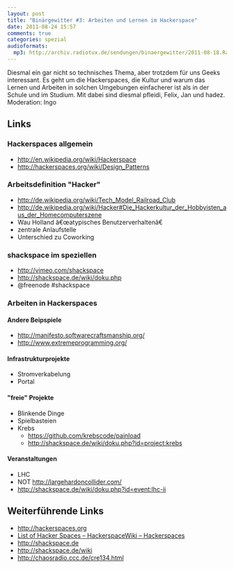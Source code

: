 ```yaml
---
layout: post
title: "Binärgewitter #3: Arbeiten und Lernen im Hackerspace"
date: 2011-08-24 15:57
comments: true
categories: spezial
audioformats:
  mp3: http://archiv.radiotux.de/sendungen/binaergewitter/2011-08-18.RadioTux.Binaergewitter.3.mp3
---
```


<p>Diesmal ein gar nicht so technisches Thema, aber trotzdem f&uuml;r uns Geeks interessant. Es geht um die Hackerspaces, die Kultur und warum das Lernen und Arbeiten in solchen Umgebungen einfacherer ist als in der Schule und im Studium. Mit dabei sind diesmal pfleidi, Felix, Jan und hadez. Moderation: Ingo</p>

<h2>Links</h2>

<h3>Hackerspaces allgemein</h3>

<ul>
<li><a href="http://en.wikipedia.org/wiki/Hackerspace">http://en.wikipedia.org/wiki/Hackerspace</a></li>
<li><a href="http://hackerspaces.org/wiki/Design_Patterns">http://hackerspaces.org/wiki/Design_Patterns</a></li>
</ul>

<h3>Arbeitsdefinition "Hacker"</h3>

<ul>
<li><a href="http://de.wikipedia.org/wiki/Tech_Model_Railroad_Club">http://de.wikipedia.org/wiki/Tech_Model_Railroad_Club</a></li>
<li><a href="http://de.wikipedia.org/wiki/Hacker#Die_Hackerkultur_der_Hobbyisten_aus_der_Homecomputerszene">http://de.wikipedia.org/wiki/Hacker#Die_Hackerkultur_der_Hobbyisten_aus_der_Homecomputerszene</a></li>
<li>Wau Holland &acirc;&euro;&oelig;atypisches Benutzerverhalten&acirc;&euro;</li>
<li>zentrale Anlaufstelle</li>
<li>Unterschied zu Coworking</li>
</ul>

<h3>shackspace im speziellen</h3>

<ul>
<li><a href="http://vimeo.com/shackspace">http://vimeo.com/shackspace</a></li>
<li><a href="http://shackspace.de/wiki/doku.php">http://shackspace.de/wiki/doku.php</a></li>
<li>@freenode #shackspace</li>
</ul>

<h3>Arbeiten in Hackerspaces</h3>

<h4>Andere Beipspiele</h4>

<ul>
<li><a href="http://manifesto.softwarecraftsmanship.org/">http://manifesto.softwarecraftsmanship.org/</a></li>
<li><a href="http://www.extremeprogramming.org/">http://www.extremeprogramming.org/</a></li>
</ul>

<h4>Infrastrukturprojekte</h4>

<ul>
<li>Stromverkabelung</li>
<li>Portal</li>
</ul>

<h4>"freie" Projekte</h4>

<ul>
<li>Blinkende Dinge</li>
<li>Spielbasteien</li>
<li>Krebs
<ul>
<li><a href="https://github.com/krebscode/painload">https://github.com/krebscode/painload</a></li>
<li><a href="http://shackspace.de/wiki/doku.php?id=project:krebs">http://shackspace.de/wiki/doku.php?id=project:krebs</a></li>
</ul>
</li>
</ul>

<h4>Veranstaltungen</h4>

<ul>
<li>LHC</li>
<li>NOT <a href="http://largehardoncollider.com/">http://largehardoncollider.com/</a></li>
<li><a href="http://shackspace.de/wiki/doku.php?id=event:lhc-ii">http://shackspace.de/wiki/doku.php?id=event:lhc-ii</a></li>
</ul>

<h2>Weiterf&uuml;hrende Links</h2>

<ul>
<li><a href="http://hackerspaces.org/">http://hackerspaces.org</a></li>
<li><a href="http://hackerspaces.org/wiki/List_of_Hacker_Spaces">List of Hacker Spaces &ndash; HackerspaceWiki &ndash; Hackerspaces</a></li>
<li><a href="http://shackspace.de/">http://shackspace.de</a></li>
<li><a href="http://shackspace.de/wiki">http://shackspace.de/wiki</a></li>
<li><a href="http://chaosradio.ccc.de/cre134.html">http://chaosradio.ccc.de/cre134.html</a></li>
</ul>

